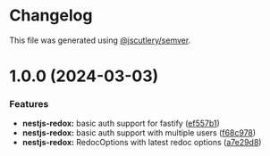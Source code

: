 # Changelog

This file was generated using [@jscutlery/semver](https://github.com/jscutlery/semver).

# 1.0.0 (2024-03-03)


### Features

* **nestjs-redox:** basic auth support for fastify ([ef557b1](https://github.com/julianpoemp/nestjs-redox/commit/ef557b17005537bd517bb2cb0a3b2b24e8e259e0))
* **nestjs-redox:** basic auth support with multiple users ([f68c978](https://github.com/julianpoemp/nestjs-redox/commit/f68c9788c4fcb0a02c3f47d7db14591a0f8aeac3))
* **nestjs-redox:** RedocOptions with latest redoc options ([a7e29d8](https://github.com/julianpoemp/nestjs-redox/commit/a7e29d895df8d30343e0204f1695a395f6c43886))
